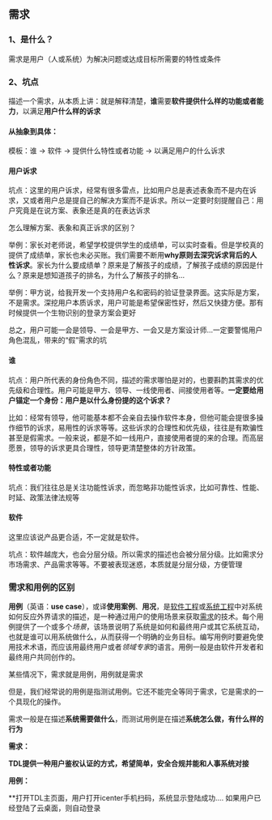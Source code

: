 ## 需求

### 1、是什么？

 需求是用户（人或系统）为解决问题或达成目标所需要的特性或条件

### 2、坑点

描述一个需求，从本质上讲：就是解释清楚，**谁**需要**软件提供什么样的功能或者能力**，以满足**用户什么样的诉求**

#### 从抽象到具体：

模板：谁  ->  软件  -> 提供什么特性或者功能  -> 以满足用户的什么诉求

#### 用户诉求

坑点：这里的用户诉求，经常有很多雷点，比如用户总是表述表象而不是内在诉求，又或者用户总是提自己的解决方案而不是诉求。所以一定要时刻提醒自己：用户究竟是在说方案、表象还是真的在表达诉求

怎么理解方案、表象和真正诉求的区别？

举例：家长对老师说，希望学校提供学生的成绩单，可以实时查看。但是学校真的提供了成绩单，家长也未必买账。我们需要不断用**why原则去深究诉求背后的人性诉求**。家长为什么要成绩单？原来是了解孩子的成绩，了解孩子成绩的原因是什么？原来是想知道孩子的排名，为什么了解孩子的排名...

举例：甲方说，给我开发一个支持用户名和密码的验证登录界面。这实际是方案，不是需求。深挖用户本质诉求，用户可能是希望保密性好，然后又快捷方便。那有时候提供一个生物识别的登录方案会更好

总之，用户可能一会是领导、一会是甲方、一会又是方案设计师...一定要警惕用户角色混乱，带来的“假”需求的坑

#### 谁

坑点：用户所代表的身份角色不同，描述的需求哪怕是对的，也要斟酌其需求的优先级和合理性。用户可能是甲方、领导、一线使用者、间接使用者等。**一定要给用户锚定一个身份：用户是以什么身份提的这个诉求？** 

比如：经常有领导，他可能基本都不会亲自去操作软件本身，但他可能会提很多操作细节的诉求，易用性的诉求等等。这些诉求的合理性和优先级，往往是有欺骗性甚至是假需求。一般来说，都是不如一线用户，直接使用者提的来的合理。而高层愿景，领导的诉求更具合理性，领导更清楚整体的方针政策。



#### 特性或者功能

坑点：我们往往总是关注功能性诉求，而忽略非功能性诉求，比如可靠性、性能、时延、政策法律法规等

#### 软件

这里应该说产品更合适，不一定就是软件。

坑点：软件越庞大，也会分层分级。所以需求的描述也会被分层分级。比如需求分市场需求、产品需求等等。不要被表现迷惑，本质就是分层分级，方便管理

### 需求和用例的区别

**用例**（英语：**use case**），或译**使用案例**、**用况**，是[软件工程](https://zh.wikipedia.org/wiki/软件工程)或[系统工程](https://zh.wikipedia.org/wiki/系统工程)中对系统如何反应外界请求的描述，是一种通过用户的使用场景来获取[需求](https://zh.wikipedia.org/wiki/需求分析)的技术。每个用例提供了一个或多个*场景*，该场景说明了系统是如何和最终用户或其它系统互动，也就是谁可以用系统做什么，从而获得一个明确的业务目标。编写用例时要避免使用技术术语，而应该用最终用户或者*领域专家*的语言。用例一般是由软件开发者和最终用户共同创作的。

某些情况下，需求就是用例，用例就是需求

但是，我们经常说的用例是指测试用例。它还不能完全等同于需求，它是需求的一个具现化的操作。

需求一般是在描述**系统需要做什么**，而测试用例是在描述**系统怎么做，有什么样的行为**



**需求：**

   **TDL提供一种用户鉴权认证的方式，希望简单，安全合规并能和人事系统对接**

**用例：**

   **打开TDL主页面，用户打开icenter手机扫码，系统显示登陆成功.... 如果用户已经登陆了云桌面，则自动登录
